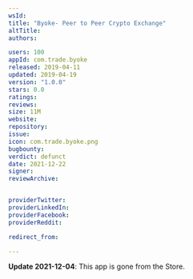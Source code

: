 ```yaml
---
wsId: 
title: "Byoke- Peer to Peer Crypto Exchange"
altTitle: 
authors:

users: 100
appId: com.trade.byoke
released: 2019-04-11
updated: 2019-04-19
version: "1.0.0"
stars: 0.0
ratings: 
reviews: 
size: 11M
website: 
repository: 
issue: 
icon: com.trade.byoke.png
bugbounty: 
verdict: defunct
date: 2021-12-22
signer: 
reviewArchive:


providerTwitter: 
providerLinkedIn: 
providerFacebook: 
providerReddit: 

redirect_from:

---
```



**Update 2021-12-04**: This app is gone from the Store.


